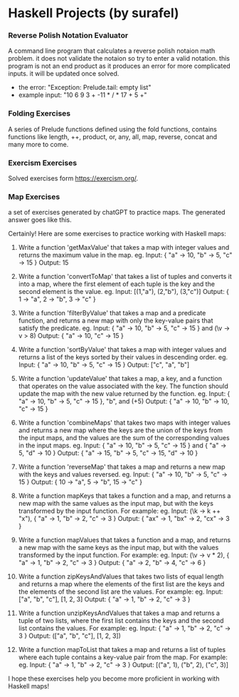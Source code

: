 # Haskell Projects (by surafel)
### Reverse Polish Notation Evaluator

A command line program that calculates a reverse polish notaion math problem.
it does not validate the notaion so try to enter a valid notation.
this program is not an end product as it produces an error for more complicated inputs. it will be updated once solved.
- the error: "Exception: Prelude.tail: empty list"
- example input: "10 6 9 3 + -11 * / * 17 + 5 +"

### Folding Exercises

A series of Prelude functions defined using the fold functions, contains functions like length, ++, product, or, any, all, map, reverse, concat and many more to come.

### Exercism Exercises

Solved exercises form https://exercism.org/.

### Map Exercises

a set of exercises generated by chatGPT to practice maps. The generated
answer goes like this.

Certainly! Here are some exercises to practice working with Haskell maps:

1) Write a function 'getMaxValue' that takes a map with integer values and returns the maximum value in the map.
    eg. Input: { "a" -> 10, "b" -> 5, "c" -> 15 }
        Output: 15

2) Write a function 'convertToMap' that takes a list of tuples and converts it into a map, where the first element of each tuple is the key and the second element is the value.
    eg. Input: [(1,"a"), (2,"b"), (3,"c")]
        Output: { 1 -> "a", 2 -> "b", 3 -> "c" }

3) Write a function 'filterByValue' that takes a map and a predicate function, and returns a new map with only the key-value pairs that satisfy the predicate.
    eg. Input: { "a" -> 10, "b" -> 5, "c" -> 15 } and (\v -> v > 8)
        Output: { "a" -> 10, "c" -> 15 }

4) Write a function 'sortByValue' that takes a map with integer values and returns a list of the keys sorted by their values in descending order.
    eg. Input: { "a" -> 10, "b" -> 5, "c" -> 15 }
        Output: ["c", "a", "b"]

5) Write a function 'updateValue' that takes a map, a key, and a function that operates on the value associated with the key. The function should update the map with the new value returned by the function.
    eg. Input: { "a" -> 10, "b" -> 5, "c" -> 15 }, "b", and (+5)
        Output: { "a" -> 10, "b" -> 10, "c" -> 15 }

6) Write a function 'combineMaps' that takes two maps with integer values and returns a new map where the keys are the union of the keys from the input maps, and the values are the sum of the corresponding values in the input maps.
    eg. Input: { "a" -> 10, "b" -> 5, "c" -> 15 } and { "a" -> 5, "d" -> 10 }
        Output: { "a" -> 15, "b" -> 5, "c" -> 15, "d" -> 10 }

7) Write a function 'reverseMap' that takes a map and returns a new map with the keys and values reversed.
    eg. Input: { "a" -> 10, "b" -> 5, "c" -> 15 }
        Output: { 10 -> "a", 5 -> "b", 15 -> "c" }

8) Write a function mapKeys that takes a function and a map, and returns a new map with the same values as the input map, but with the keys transformed by the input function. For example:
    eg. Input: (\k -> k ++ "x"), { "a" -> 1, "b" -> 2, "c" -> 3 }
        Output: { "ax" -> 1, "bx" -> 2, "cx" -> 3 }

9) Write a function mapValues that takes a function and a map, and returns a new map with the same keys as the input map, but with the values transformed by the input function. For example:
    eg. Input: (\v -> v * 2), { "a" -> 1, "b" -> 2, "c" -> 3 }
        Output: { "a" -> 2, "b" -> 4, "c" -> 6 }

10) Write a function zipKeysAndValues that takes two lists of equal length and returns a map where the elements of the first list are the keys and the elements of the second list are the values. For example:
    eg. Input: ["a", "b", "c"], [1, 2, 3]
        Output: { "a" -> 1, "b" -> 2, "c" -> 3 }

11) Write a function unzipKeysAndValues that takes a map and returns a tuple of two lists, where the first list contains the keys and the second list contains the values. For example:
    eg. Input: { "a" -> 1, "b" -> 2, "c" -> 3 }
        Output: (["a", "b", "c"], [1, 2, 3])

12) Write a function mapToList that takes a map and returns a list of tuples where each tuple contains a key-value pair from the map. For example:
    eg. Input: { "a" -> 1, "b" -> 2, "c" -> 3 }
        Output: [("a", 1), ("b", 2), ("c", 3)]

I hope these exercises help you become more proficient in working with Haskell maps!